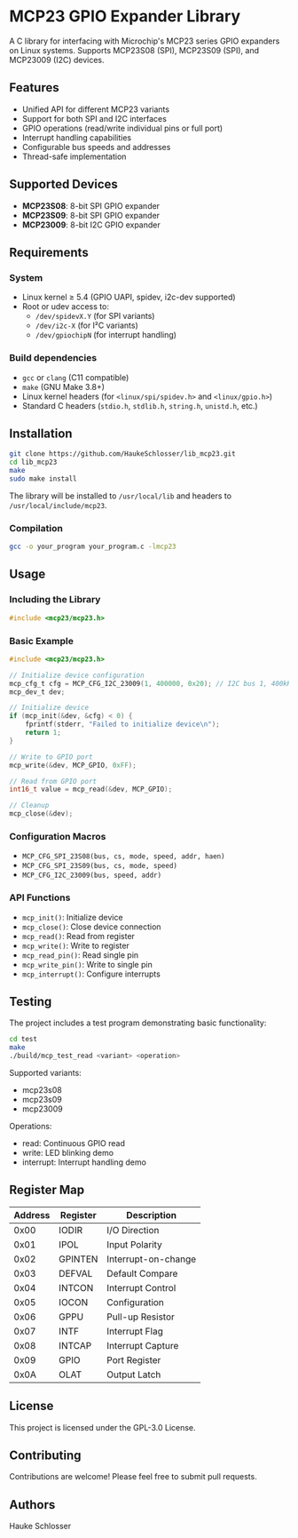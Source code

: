 # MCP23 GPIO Expander Library

A C library for interfacing with Microchip's MCP23 series GPIO expanders on Linux systems. Supports MCP23S08 (SPI), MCP23S09 (SPI), and MCP23009 (I2C) devices.

## Features

- Unified API for different MCP23 variants
- Support for both SPI and I2C interfaces
- GPIO operations (read/write individual pins or full port)
- Interrupt handling capabilities
- Configurable bus speeds and addresses
- Thread-safe implementation

## Supported Devices

- **MCP23S08**: 8-bit SPI GPIO expander
- **MCP23S09**: 8-bit SPI GPIO expander
- **MCP23009**: 8-bit I2C GPIO expander

## Requirements  

### System  
- Linux kernel ≥ 5.4 (GPIO UAPI, spidev, i2c-dev supported)  
- Root or udev access to:
  - `/dev/spidevX.Y` (for SPI variants)  
  - `/dev/i2c-X` (for I²C variants)  
  - `/dev/gpiochipN` (for interrupt handling)  

### Build dependencies  
- `gcc` or `clang` (C11 compatible)  
- `make` (GNU Make 3.8+)  
- Linux kernel headers (for `<linux/spi/spidev.h>` and `<linux/gpio.h>`)  
- Standard C headers (`stdio.h`, `stdlib.h`, `string.h`, `unistd.h`, etc.)

## Installation

```bash
git clone https://github.com/HaukeSchlosser/lib_mcp23.git
cd lib_mcp23
make
sudo make install
```

The library will be installed to `/usr/local/lib` and headers to `/usr/local/include/mcp23`.

### Compilation

```bash
gcc -o your_program your_program.c -lmcp23
```

## Usage

### Including the Library

```c
#include <mcp23/mcp23.h>
```

### Basic Example

```c
#include <mcp23/mcp23.h>

// Initialize device configuration
mcp_cfg_t cfg = MCP_CFG_I2C_23009(1, 400000, 0x20); // I2C bus 1, 400kHz, addr 0x20
mcp_dev_t dev;

// Initialize device
if (mcp_init(&dev, &cfg) < 0) {
    fprintf(stderr, "Failed to initialize device\n");
    return 1;
}

// Write to GPIO port
mcp_write(&dev, MCP_GPIO, 0xFF);

// Read from GPIO port
int16_t value = mcp_read(&dev, MCP_GPIO);

// Cleanup
mcp_close(&dev);
```

### Configuration Macros

- `MCP_CFG_SPI_23S08(bus, cs, mode, speed, addr, haen)`
- `MCP_CFG_SPI_23S09(bus, cs, mode, speed)`
- `MCP_CFG_I2C_23009(bus, speed, addr)`

### API Functions

- `mcp_init()`: Initialize device
- `mcp_close()`: Close device connection
- `mcp_read()`: Read from register
- `mcp_write()`: Write to register
- `mcp_read_pin()`: Read single pin
- `mcp_write_pin()`: Write to single pin
- `mcp_interrupt()`: Configure interrupts

## Testing

The project includes a test program demonstrating basic functionality:

```bash
cd test
make
./build/mcp_test_read <variant> <operation>
```

Supported variants:
- mcp23s08
- mcp23s09
- mcp23009

Operations:
- read: Continuous GPIO read
- write: LED blinking demo
- interrupt: Interrupt handling demo

## Register Map

| Address | Register | Description |
|---------|----------|-------------|
| 0x00    | IODIR    | I/O Direction |
| 0x01    | IPOL     | Input Polarity |
| 0x02    | GPINTEN  | Interrupt-on-change |
| 0x03    | DEFVAL   | Default Compare |
| 0x04    | INTCON   | Interrupt Control |
| 0x05    | IOCON    | Configuration |
| 0x06    | GPPU     | Pull-up Resistor |
| 0x07    | INTF     | Interrupt Flag |
| 0x08    | INTCAP   | Interrupt Capture |
| 0x09    | GPIO     | Port Register |
| 0x0A    | OLAT     | Output Latch |

## License

This project is licensed under the GPL-3.0 License. 

## Contributing

Contributions are welcome! Please feel free to submit pull requests.

## Authors

Hauke Schlosser